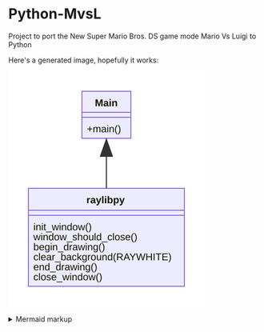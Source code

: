 # Python-MvsL
Project to port the New Super Mario Bros. DS game mode Mario Vs Luigi to Python

Here's a generated image, hopefully it works:

<!-- generated by mermaid compile action - START -->
![~mermaid diagram 1~](/output/README-md-1.svg)
<details>
  <summary>Mermaid markup</summary>

```mermaid
classDiagram
    Main <|-- raylibpy
    raylibpy: init_window()
    raylibpy: window_should_close()
    raylibpy: begin_drawing()
    raylibpy: clear_background(RAYWHITE)
    raylibpy: end_drawing()
    raylibpy: close_window()
    Main: +main()
```

</details>
<!-- generated by mermaid compile action - END -->
